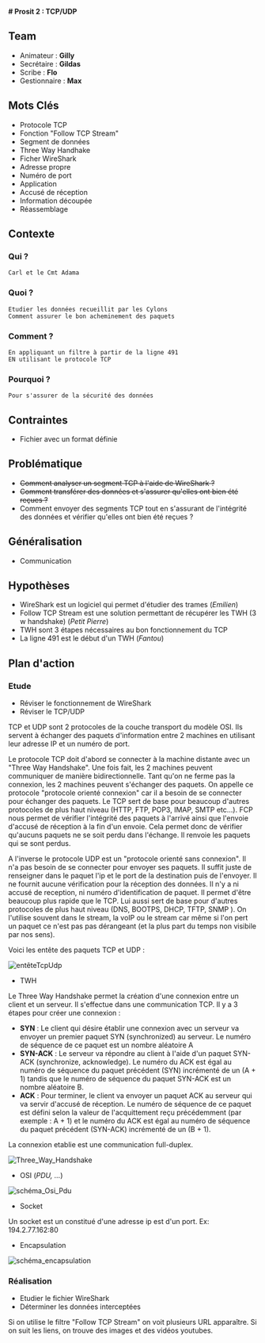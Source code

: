 ﻿**# Prosit 2 : TCP/UDP**

## Team
* Animateur : **Gilly**
* Secrétaire : **Gildas**
* Scribe : **Flo**
* Gestionnaire : **Max**


## Mots Clés
* Protocole TCP
* Fonction "Follow TCP Stream"
* Segment de données
* Three Way Handhake
* Ficher WireShark
* Adresse propre
* Numéro de port
* Application
* Accusé de réception
* Information découpée
* Réassemblage

## Contexte

### Qui ?
    Carl et le Cmt Adama

### Quoi ?
    Etudier les données recueillit par les Cylons 
    Comment assurer le bon acheminement des paquets
  
### Comment ?
    En appliquant un filtre à partir de la ligne 491
    EN utilisant le protocole TCP
  
### Pourquoi ?
    Pour s'assurer de la sécurité des données

## Contraintes
* Fichier avec un format définie

## Problématique
* ~~Comment analyser un segment TCP à l'aide de WireShark ?~~
* ~~Comment transférer des données et s'assurer qu'elles ont bien été reçues ?~~
* Comment envoyer des segments TCP tout en s'assurant de l'intégrité des données et vérifier qu'elles ont bien été reçues ?

## Généralisation
* Communication

## Hypothèses
* WireShark est un logiciel qui permet d'étudier des trames (*Emilien*)
* Follow TCP Stream est une solution permettant de récupérer les TWH (3 w handshake) (*Petit Pierre*)
* TWH sont 3 étapes nécessaires au bon fonctionnement du TCP
* La ligne 491 est le début d'un TWH (*Fantou*)

## Plan d'action

### Etude
* Réviser le fonctionnement de WireShark
* Réviser le TCP/UDP

TCP et UDP sont 2 protocoles de la couche transport du modèle OSI. Ils servent à échanger des paquets d'information entre 2 machines en utilisant leur adresse IP et un numéro de port.

Le protocole TCP doit d'abord se connecter à la machine distante avec un "Three Way Handshake". Une fois fait, les 2 machines peuvent communiquer de manière bidirectionnelle. Tant qu'on ne ferme pas la connexion, les 2 machines peuvent s'échanger des paquets.
On appelle ce protocole "protocole orienté connexion" car il a besoin de se connecter pour échanger des paquets.
Le TCP sert de base pour beaucoup d'autres protocoles de plus haut niveau (HTTP, FTP, POP3, IMAP, SMTP etc...). FCP nous permet de vérifier l'intégrité des paquets à l'arrivé ainsi que l'envoie d'accusé de réception à la fin d'un envoie. Cela permet donc de vérifier qu'aucuns paquets ne se soit perdu dans l'échange. Il renvoie les paquets qui se sont perdus.

A l'inverse le protocole UDP est un "protocole orienté sans connexion". Il n'a pas besoin de se connecter pour envoyer ses paquets. Il suffit juste de renseigner dans le paquet l'ip et le port de la destination puis de l'envoyer. Il ne fournit aucune vérification pour la réception des données. Il n'y a ni accusé de reception, ni numéro d'identification de paquet.
Il permet d'être beaucoup plus rapide que le TCP. Lui aussi sert de base pour d'autres protocoles de plus haut niveau (DNS, BOOTPS, DHCP, TFTP, SNMP ). On l'utilise souvent dans le stream, la voIP ou le stream car même si l'on pert un paquet ce n'est pas pas dérangeant (et la plus part du temps non visibile par nos sens). 


Voici les entête des paquets TCP et UDP :

![entêteTcpUdp](http://www.highteck.net/images/51-TCP-UDP-Header.jpg)
* TWH

Le Three Way Handshake permet la création d'une connexion entre un client et un serveur. Il s'effectue dans une communication TCP. Il y a 3 étapes pour créer une connexion :

- **SYN** : Le client qui désire établir une connexion avec un serveur va envoyer un premier paquet SYN (synchronized) au serveur. Le numéro de séquence de ce paquet est un nombre aléatoire A
- **SYN-ACK** : Le serveur va répondre au client à l'aide d'un paquet SYN-ACK (synchronize, acknowledge). Le numéro du ACK est égal au numéro de séquence du paquet précédent (SYN) incrémenté de un (A + 1) tandis que le numéro de séquence du paquet SYN-ACK est un nombre aléatoire B.
- **ACK** :  Pour terminer, le client va envoyer un paquet ACK au serveur qui va servir d'accusé de réception. Le numéro de séquence de ce paquet est défini selon la valeur de l'acquittement reçu précédemment (par exemple : A + 1) et le numéro du ACK est égal au numéro de séquence du paquet précédent (SYN-ACK) incrémenté de un (B + 1).

La connexion etablie est une communication full-duplex.

![Three_Way_Handshake](http://www.mdpi.com/applsci/applsci-06-00358/article_deploy/html/images/applsci-06-00358-g001.png)

* OSI (*PDU, ...*)

![schéma_Osi_Pdu](https://user.oc-static.com/files/284001_285000/284769.png)

* Socket

Un socket est un constitué d'une adresse ip est d'un port. Ex: 194.2.77.162:80

* Encapsulation

![schéma_encapsulation](http://www.firewall.cx/images/stories/osi-encap-decap-1.gif)

    
### Réalisation
* Etudier le fichier WireShark
* Déterminer les données interceptées

Si on utilise le filtre "Follow TCP Stream" on voit plusieurs URL apparaître. Si on suit les liens, on trouve des images et des vidéos youtubes.
